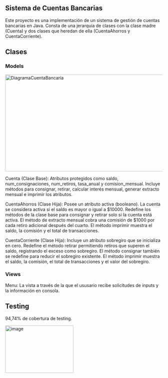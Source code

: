 ## Sistema de Cuentas Bancarias

Este proyecto es una implementación de un sistema de gestión de cuentas bancarias en Java. Consta de una jerarquía de clases con la clase madre (Cuenta) y dos clases que heredan de ella (CuentaAhorros y CuentaCorriente).

## Clases

### Models

<img width="611" height="310" alt="DiagramaCuentaBancaria" src="https://github.com/user-attachments/assets/93e075e6-aed4-4991-92b8-4527392034fb" />

Cuenta (Clase Base): Atributos protegidos como saldo, num_consignaciones, num_retiros, tasa_anual y comision_mensual. Incluye métodos para consignar, retirar, calcular interés mensual, generar extracto mensual e imprimir los atributos.

CuentaAhorros (Clase Hija): Posee un atributo activa (booleano). La cuenta se considera activa si el saldo es mayor o igual a $10000. Redefine los métodos de la clase base para consignar y retirar solo si la cuenta está activa. El método de extracto mensual cobra una comisión de $1000 por cada retiro adicional después del cuarto. El método imprimir muestra el saldo, la comisión y el total de transacciones.

CuentaCorriente (Clase Hija): Incluye un atributo sobregiro que se inicializa en cero. Redefine el método retirar permitiendo retiros que superen el saldo, registrando el exceso como sobregiro. El método consignar también se redefine para reducir el sobregiro existente. El método imprimir muestra el saldo, la comisión, el total de transacciones y el valor del sobregiro.

### Views

Menu: La vista a través de la que el ususario recibe solicitudes de inputs y la información en consola.

## Testing

94,74% de cobertura de testing.

<img width="218" height="152" alt="image" src="https://github.com/user-attachments/assets/84e56648-9b9c-4754-975c-064e0064032d" />







